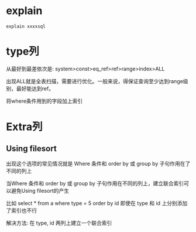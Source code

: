 # explain

```
explain xxxxsql
```

# type列

从最好到最差依次是: system>const>eq_ref>ref>range>index>ALL

出现ALL就是全表扫描，需要进行优化。一般来说，得保证查询至少达到range级别，最好能达到ref。

将where条件用到的字段加上索引

# Extra列

## Using filesort

出现这个选项的常见情况就是 Where 条件和 order by 或 group by 子句作用在了不同的列上

当Where 条件和 order by 或 group by 子句作用在不同的列上，建立联合索引可以避免Using filesort的产生

比如 select * from a where type = 5 order by id 即使在 type 和 id 上分别添加了索引也不行

解决方法: 在 type, id 两列上建立一个联合索引
